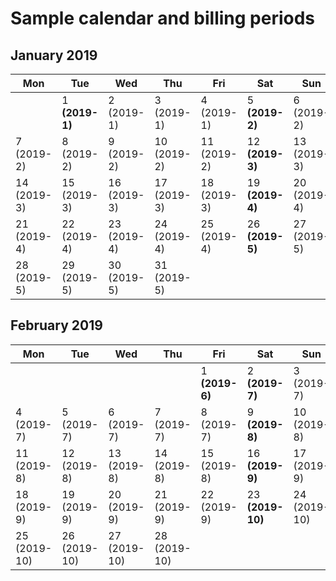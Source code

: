 # Sample calendar and billing periods

## January 2019

| Mon         | Tue            | Wed         | Thu         | Fri         | **Sat**         | Sun         |
|-------------|----------------|-------------|-------------|-------------|-----------------|-------------|
|             | 1 **(2019-1)** | 2 (2019-1)  | 3 (2019-1)  | 4 (2019-1)  | 5 **(2019-2)**  | 6 (2019-2)  |
| 7 (2019-2)  | 8 (2019-2)     | 9 (2019-2)  | 10 (2019-2) | 11 (2019-2) | 12 **(2019-3)** | 13 (2019-3) |
| 14 (2019-3) | 15 (2019-3)    | 16 (2019-3) | 17 (2019-3) | 18 (2019-3) | 19 **(2019-4)** | 20 (2019-4) |
| 21 (2019-4) | 22 (2019-4)    | 23 (2019-4) | 24 (2019-4) | 25 (2019-4) | 26 **(2019-5)** | 27 (2019-5) |
| 28 (2019-5) | 29 (2019-5)    | 30 (2019-5) | 31 (2019-5) |             |                 |             |

## February 2019

| Mon          | Tue          | Wed          | Thu          | Fri            | **Sat**          | Sun          |
|--------------|--------------|--------------|--------------|----------------|------------------|--------------|
|              |              |              |              | 1 **(2019-6)** | 2 **(2019-7)**   | 3 (2019-7)   |
| 4 (2019-7)   | 5 (2019-7)   | 6 (2019-7)   | 7 (2019-7)   | 8 (2019-7)     | 9 **(2019-8)**   | 10 (2019-8)  |
| 11 (2019-8)  | 12 (2019-8)  | 13 (2019-8)  | 14 (2019-8)  | 15 (2019-8)    | 16 **(2019-9)**  | 17 (2019-9)  |
| 18 (2019-9)  | 19 (2019-9)  | 20 (2019-9)  | 21 (2019-9)  | 22 (2019-9)    | 23 **(2019-10)** | 24 (2019-10) |
| 25 (2019-10) | 26 (2019-10) | 27 (2019-10) | 28 (2019-10) |                |                  |              |
